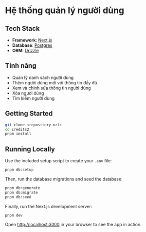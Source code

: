 # Hệ thống quản lý người dùng

## Tech Stack

- **Framework**: [Next.js](https://nextjs.org/)
- **Database**: [Postgres](https://www.postgresql.org/)
- **ORM**: [Drizzle](https://orm.drizzle.team/)

## Tính năng

- Quản lý danh sách người dùng
- Thêm người dùng mới với thông tin đầy đủ
- Xem và chỉnh sửa thông tin người dùng
- Xóa người dùng
- Tìm kiếm người dùng

## Getting Started

```bash
git clone <repository-url>
cd credits2
pnpm install
```

## Running Locally

Use the included setup script to create your `.env` file:

```bash
pnpm db:setup
```

Then, run the database migrations and seed the database:

```bash
pnpm db:generate
pnpm db:migrate
pnpm db:seed
```

Finally, run the Next.js development server:

```bash
pnpm dev
```

Open [http://localhost:3000](http://localhost:3000) in your browser to see the app in action.
